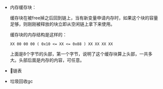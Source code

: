 * 内存缓存块：

    缓存块在被free掉之后回到链上，当有新变量申请内存时，如果这个块的容量足够，则刚刚被释放的块立即从空闲链上拿下来使用。

    缓存块的内存结构是这样的：
    ```
    XX 00 00 00 ( 0x10 <= XX <= 0x88 ) XX XX XX XX
    ```
    上面是8个字节的头部，第一个字节，说明了这个缓存块算上头部，一共多大。头部后面是内存的内容，可任意。

* 链表
* 垃圾回收gc